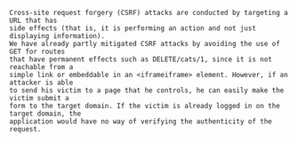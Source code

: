 >
    Cross-site request forgery (CSRF) attacks are conducted by targeting a URL that has
    side effects (that is, it is performing an action and not just displaying information).
    We have already partly mitigated CSRF attacks by avoiding the use of GET for routes
    that have permanent effects such as DELETE/cats/1, since it is not reachable from a
    simple link or embeddable in an <iframeiframe> element. However, if an attacker is able
    to send his victim to a page that he controls, he can easily make the victim submit a
    form to the target domain. If the victim is already logged in on the target domain, the
    application would have no way of verifying the authenticity of the request.